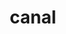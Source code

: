 ---
title: canal
category: paintings
series: 2019
year: 2019
image: canal.jpg
size: 
materials: acrylic on canvas
---